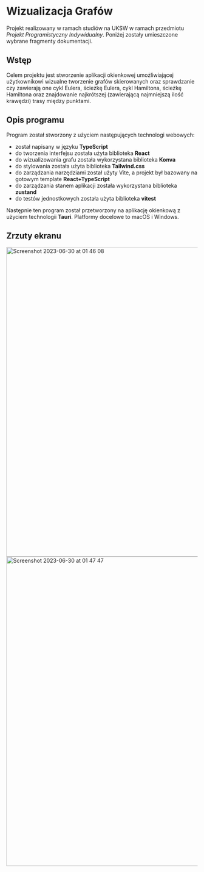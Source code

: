 

# Wizualizacja Grafów

Projekt realizowany w ramach studiów na UKSW w ramach przedmiotu _Projekt Programistyczny Indywidualny_. Poniżej zostały umieszczone wybrane fragmenty dokumentacji.

## Wstęp

Celem projektu jest stworzenie aplikacji okienkowej umożliwiającej użytkownikowi
wizualne tworzenie grafów skierowanych oraz sprawdzanie czy zawierają one cykl
Eulera, ścieżkę Eulera, cykl Hamiltona, ścieżkę Hamiltona oraz znajdowanie najkrótszej
(zawierającą najmniejszą ilość krawędzi) trasy między punktami.

## Opis programu

Program został stworzony z użyciem następujących technologi webowych:

* został napisany w języku **TypeScript**
* do tworzenia interfejsu została użyta biblioteka **React**
* do wizualizowania grafu została wykorzystana biblioteka **Konva**
* do stylowania została użyta biblioteka **Tailwind.css**
* do zarządzania narzędziami został użyty Vite, a projekt był bazowany na gotowym
template **React+TypeScript**
* do zarządzania stanem aplikacji została wykorzystana biblioteka **zustand**
* do testów jednostkowych została użyta biblioteka **vitest**

Następnie ten program został przetworzony na aplikację okienkową z użyciem
technologii **Tauri**.
Platformy docelowe to macOS i Windows.

## Zrzuty ekranu

<img width="1012" height="812" alt="Screenshot 2023-06-30 at 01 46 08" src="https://github.com/user-attachments/assets/dfedb566-7e90-4b61-a633-48df44aac632" />


<img width="1012" height="812" alt="Screenshot 2023-06-30 at 01 47 47" src="https://github.com/user-attachments/assets/a4e494d8-3930-4d4a-bf96-ac2f1ff9c923" />
